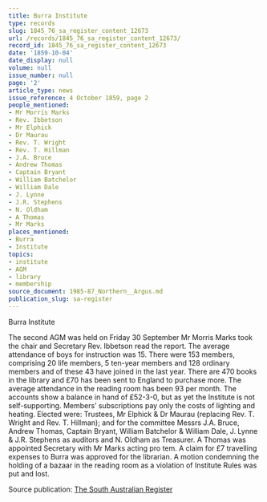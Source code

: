 ```yaml
---
title: Burra Institute
type: records
slug: 1845_76_sa_register_content_12673
url: /records/1845_76_sa_register_content_12673/
record_id: 1845_76_sa_register_content_12673
date: '1859-10-04'
date_display: null
volume: null
issue_number: null
page: '2'
article_type: news
issue_reference: 4 October 1859, page 2
people_mentioned:
- Mr Morris Marks
- Rev. Ibbetson
- Mr Elphick
- Dr Maurau
- Rev. T. Wright
- Rev. T. Hillman
- J.A. Bruce
- Andrew Thomas
- Captain Bryant
- William Batchelor
- William Dale
- J. Lynne
- J.R. Stephens
- N. Oldham
- A Thomas
- Mr Marks
places_mentioned:
- Burra
- Institute
topics:
- institute
- AGM
- library
- membership
source_document: 1985-87_Northern__Argus.md
publication_slug: sa-register
---
```


Burra Institute

The second AGM was held on Friday 30 September Mr Morris Marks took the chair and Secretary Rev. Ibbetson read the report.  The average attendance of boys for instruction was 15.  There were 153 members, comprising 20 life members, 5 ten-year members and 128 ordinary members and of these 43 have joined in the last year.  There are 470 books in the library and £70 has been sent to England to purchase more.  The average attendance in the reading room has been 93 per month.  The accounts show a balance in hand of £52-3-0, but as yet the Institute is not self-supporting.  Members’ subscriptions pay only the costs of lighting and heating.  Elected were: Trustees, Mr Elphick & Dr Maurau (replacing Rev. T. Wright and Rev. T. Hillman); and for the committee Messrs J.A. Bruce, Andrew Thomas, Captain Bryant, William Batchelor & William Dale, J. Lynne & J.R. Stephens as auditors and N. Oldham as Treasurer.  A Thomas was appointed Secretary with Mr Marks acting pro tem.  A claim for £7 travelling expenses to Burra was approved for the librarian.  A motion condemning the holding of a bazaar in the reading room as a violation of Institute Rules was put and lost.

Source publication: [The South Australian Register](/publications/sa-register/)

